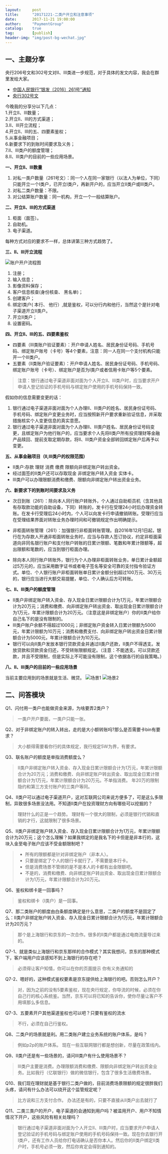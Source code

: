 ```yaml
---                                                                             
layout:     post                                                
title:      "20171221-二类户开立和注意事项"                                                                               
date:       2017-11-21 19:00:00                                                                               
author:     "PaymentGroup"         
catalog: 	true                                   
tag:		[publish]                                    
header-img: "img/post-bg-wechat.jpg"                                         
---        
```


## 一、主题分享

央行206号文和302号文对Ⅱ、Ⅲ类进一步规范，对于具体的发文内容，我会在群里发给大家。
- [中国人民银行“银发〔2016〕261号”通知](http://static.cocolian.org/attach/261.doc)  
- [央行302号文](http://static.cocolian.org/attach/302.doc)  

今晚我的分享分以下几点：  
1.开立Ⅱ、Ⅲ数量；  
2.开立Ⅱ、Ⅲ的方式渠道；  
3.Ⅱ、Ⅲ开立流程；  
4.开立Ⅱ、Ⅲ的五、四要素鉴权；  
5.从事金融项目；  
6.新要求下的到账时间要求及义务；  
7.Ⅱ、Ⅲ类户的额度管理；  
8.Ⅱ、Ⅲ类户的目前的一些应用场景。  

**一、开立Ⅱ、Ⅲ数量**
1. 对私一类户数量（261号文）：同一个人在同一家银行（以法人为单位，下同）只能开立一个Ⅰ类户，已开立Ⅰ类户，再新开户的，应当开立Ⅱ类户或Ⅲ类户。
2. 对私二类户数量：不限。
3. 对公结算账户数量：同一机构，开立一个一般结算账户。

**二、开立Ⅱ、Ⅲ的方式渠道**

1. 柜面（面签）。
2. 自助机。
3. 电子渠道。

每种方式对应的要求不一样，总体讲第三种方式趋势了。

**三、Ⅱ、Ⅲ开立流程**


![账户开户流程图](http://static.cocolian.org/img/2017/20171221_193958.png)

1. 注册；
2. 输入信息；
3. 影像资料保存；
4. 客户信息核查(身份核查、 黑名单)；
5. 创建客户；
6. 绑定I类户( 本行、 他行）,就是鉴权，可以分行内和他行，当然这个是针对电子渠道开立II类户。
7. 开立Ⅱ类户；
8. 设置密码。


**四、开立Ⅱ、Ⅲ的五、四要素鉴权**

- 四要素（III类账户验证要素）：开户申请人姓名、居民身份证号码、手机号码、绑定账户账号（卡号）等4个要素，注意：同一人在同一个支付机构只能开一个Ⅲ类户。
- 五要素（II类账户验证要素）：开户申请人姓名、居民身份证号码、手机号码、绑定账户账号（卡号）、绑定账户是否为Ⅰ类户或者信用卡账户等5个要素。
> 注意：银行通过电子渠道非面对面为个人开立Ⅱ、Ⅲ类户时，应当要求开户申请人登记验证的手机号码与绑定账户使用的手机号码保持一致。

假如你的信息需要变更的话：
1. 银行通过电子渠道非面对面为个人办理Ⅱ、Ⅲ类户的姓名、居民身份证号码、手机号码、绑定账户变更业务时，应当按照新开户要求重新验证信息，并采取措施核实个人变更信息的真实意愿。
2. 银行通过电子渠道非面对面为个人办理Ⅱ、Ⅲ类户姓名、居民身份证号码变更，且绑定账户为他行账户的，应当要求个人先将Ⅱ类户所有投资理财等金融产品赎回、提前支取定期存款，将Ⅱ、Ⅲ类户资金全部转回绑定账户后再予以变更。

**五、从事金融项目（II,III类户的权限范围）**
- Ⅱ类户:存款 理财 消费 缴费 限额向非绑定账户转出资金。   
- 经过面签的Ⅱ类户还可以存取现金 非绑定账户转入资金 实体卡。  
- Ⅲ类户可以办理限额消费和缴费、限额向非绑定账户转出资金业务。  

**六、新要求下的到账时间要求及义务**
-  次日到账（261）：除向本人同行账户转账外，个人通过自助柜员机（含其他具有存取款功能的自助设备，下同）转账的，发卡行在受理24小时后办理资金转账。在发卡行受理后24小时内，个人可以向发卡行申请撤销转账。受理行应当在受理结果界面对转账业务办理时间和可撤销规定作出明确提示。
-  非柜面转账管理（261）：加强银行非柜面转账管理。自2016年12月1日起，银行在为存款人开通非柜面转账业务时，应当与存款人签订协议，约定非柜面渠道向非同名银行账户和支付账户转账的日累计限额、笔数和年累计限额等，超出限额和笔数的，应当到银行柜面办理。

- 除向本人同行账户转账外，银行为个人办理非柜面转账业务，单日累计金额超过5万元的，应当采用数字证书或者电子签名等安全可靠的支付指令验证方式。单位、个人银行账户非柜面转账单日累计金额分别超过100万元、30万元的，银行应当进行大额交易提醒，单位、个人确认后方可转账。

**七、Ⅱ、Ⅲ类户的额度管理**
-  Ⅱ类户非绑定账户转入资金、存入现金日累计限额合计为1万元，年累计限额合计为20万元；消费和缴费、向非绑定账户转出资金、取出现金日累计限额合计为1万元，年累计限额合计为20万元。（注意这是非绑定账户）你的II类户给你自己名下的是没有限制的。  
- Ⅲ类户账户余额不得超过1000元；非绑定账户资金转入日累计限额为5000元，年累计限额为10万元；消费和缴费支付、向非绑定账户转出资金日累计限额合计为5000元，年累计限额合计为10万元。  
- 银行可以向Ⅱ类户发放本银行贷款资金并通过Ⅱ类户还款，Ⅱ类户不得透支。发放贷款和贷款资金归还，不受转账限额规定。（注意：不能透支。可以贷款还款，并且不受限制，但是实际上不可能没有限制，这个依据各行的自我策略。）

**八、Ⅱ、Ⅲ类户的目前的一些应用场景** 

当前主要应用到的场景就是生活、微贷。
![场景1](http://static.cocolian.org/img/2017/20171221_195600.png)
![场景2](http://static.cocolian.org/img/2017/20171221_195805.png)


## 二、问答模块
Q1、闪付用一类户也能做资金来源，为啥要弄2类户？ 
> 一类户开户要面，一类户只能一张。 

Q2、对于非绑定账户的转入转出，走的是大小额转账吗?那么是否需要卡bin有要求？  
> 大小额得需要看你行的具体规定，我行规定5W为界，有要求。  

Q3、联名账户的额度是单指消费额度么？  
>  Ⅱ类户非绑定账户转入资金、存入现金日累计限额合计为1万元，年累计限额合计为20万元；消费和缴费、向非绑定账户转出资金、取出现金日累计限额合计为1万元，年累计限额合计为20万元。不单指消费。
> 年20万的限制隐约和第三方支付账户的三类户等同。

Q4、II类户可以通过电子渠道开户，这对互联网公司来说方便多了，可是这么多限制，异致很多场景没法用。不知道II类户在投资理财方向有哪些可以挖掘的？
> 理财什么的正是一个趋势。
> 理财有一个很大的限制，必须是银行代销和直销的才行，这就限制了很多场景。

Q5、Ⅱ类户非绑定账户转入资金、存入现金日累计限额合计为1万元，年累计限额合计为20万元；这个怎么理解？如果我绑定的是我名下的卡但是是非本行的，这块入金至电子账户应该不受金额限制吧？
> - 所有的限额都是针对非绑定账户（非本人）。  
> - 只要是绑定了个人的银行卡就行了，不需要是本行卡。  
> - 但是消费场景不管绑的是不是本人的卡都有出金限额吧。  
> - 不是的，消费和缴费、向非绑定账户转出资金、取出现金日累计限额合计为1万元，年累计限额合计为20万元。  

Q6、鉴权和绑卡是一回事吗？
> 鉴权和绑卡（I类户）是一回事。

Q7、那二类账户的额度由白条额度确定是什么意思，二类户的额度不是固定了么：Ⅱ类户非绑定账户转入资金、存入现金日累计限额合计为1万元，年累计限额合计为20万元？
> 那个是上海银行和京东的一次合作。很多的II类户都是通过电商流量导过来的。

Q7-1、就是类似上海银行和京东那样的合作模式？其实我想问，京东的那种模式下，客户端用户应该感知不到上海银行的存在吧？  
> 必须得让客户知情，你可以在你的页面提示   你有义务通知的  

Q7-2、嗯好的，这种模式鉴权要素是京东提供给上海银行的吧。否则怎么开户？
> 对，因为之前的没有5要素鉴权，现在央行规定，你导流的时候，必须在你自己行的核心系统鉴。当然，京东可以将已知的告诉你，使你尽量让客户不用填那么多信息。  

Q7-3、五要素开户其他渠道鉴权也可以吧？只要有鉴权的流水
> 不行，必须在自己行鉴权。

Q8、二类户的场景就是利。用二类账户建立业务系统的账户体系，是吗？
> 例如p2p的账户体系。
> 现在一些互联网银行都是想创新，尽量在政策线内。

Q9、II类户还是有一些场景的，请问III类户有什么使用场景不？
> III类户主要是消费。办理限额消费和缴费、限额向非绑定账户转出资金业务。比如我行（亿联银行）做的微信银行，包含了很多生活缴费场景。

Q10、我们现在理财就是基于银行二类户做的，目前消费场景限额的规定很胖我们头疼，请问有什么办法可以绕开这个监管规定呢？
> 比方说和三方支付合作。
> 办法还是有的，只要不直接从II类户出去就行了

Q11、二类三类户的开户，电子渠道的会通知到用户吗？被滥用开户、用户不知情情况下开户，这些风险有相关处理吗？
> 银行通过电子渠道非面对面为个人开立Ⅱ、Ⅲ类户时，应当要求开户申请人登记验证的手机号码与绑定账户使用的手机号码保持一致。现在你去银行开I类户，还有工作人员给你打电话确认是否你本人。然后你的II类户绑定II类户时，手机号必须一致，然后你肯定会得到通知的。

